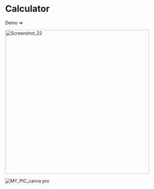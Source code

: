# Calculator

Demo =>

<img width="457" alt="Screenshot_22" src="https://github.com/user-attachments/assets/8b2d5553-e590-4da9-8439-94b773066bd5" />


![MY_PIC_canva pro](https://github.com/user-attachments/assets/1ca37150-46d8-41b3-9265-1547b0dd076c)

